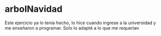 # arbolNavidad
Este ejercicio ya lo tenía hecho, lo hice cuando ingrese a la universidad y me enseñaron a programar. Solo lo adapté a lo que me requerian
